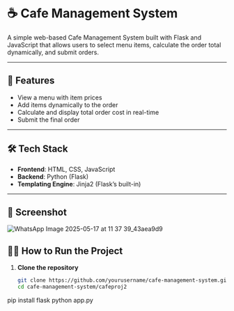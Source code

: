 # ☕ Cafe Management System

A simple web-based Cafe Management System built with Flask and JavaScript that allows users to select menu items, calculate the order total dynamically, and submit orders.

---

## 🚀 Features

- View a menu with item prices
- Add items dynamically to the order
- Calculate and display total order cost in real-time
- Submit the final order

---

## 🛠️ Tech Stack

- **Frontend**: HTML, CSS, JavaScript
- **Backend**: Python (Flask)
- **Templating Engine**: Jinja2 (Flask’s built-in)

---

## 📸 Screenshot
![WhatsApp Image 2025-05-17 at 11 37 39_43aea9d9](https://github.com/user-attachments/assets/7fd4c18e-4681-4faa-b43e-4c49f343ae0e)


## 🧑‍💻 How to Run the Project

1. **Clone the repository**
   ```bash
   git clone https://github.com/yourusername/cafe-management-system.git
   cd cafe-management-system/cafeproj2
pip install flask
python app.py
